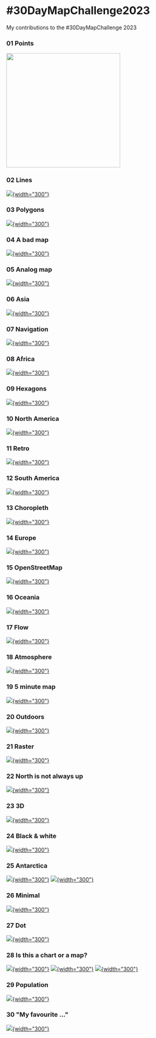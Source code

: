 # #30DayMapChallenge2023

My contributions to the #30DayMapChallenge 2023

### 01 Points

<img src="plots/01-points-2.png" width="300px"/>

### 02 Lines

[![](plots/02-lines-with-glow.png){width="300"}](plots/02-lines-with-glow.png)

### 03 Polygons

[![](plots/03-polygons.png){width="300"}](plots/03-polygons.png)

### 04 A bad map

[![](plots/04-bad-with-pop-share.png){width="300"}](plots/04-bad-with-pop-share.png)

### 05 Analog map

[![](plots/05-analog-map-IMG_5703-edited.jpg){width="300"}](plots/05-analog-map-IMG_5703-edited.jpg)

### 06 Asia

[![](plots/06-asia-dorling-pop.png){width="300"}](plots/06-asia-dorling-pop.png)

### 07 Navigation

[![](plots/07-navigation.png){width="300"}](plots/07-navigation.png)

### 08 Africa

[![](plots/08-africa-dorling-pop.png){width="300"}](plots/08-africa-dorling-pop.png)

### 09 Hexagons

[![](plots/09-hexagons-income.png){width="300"}](plots/09-hexagons-income.png)

### 10 North America

[![](plots/10-north-america-ca-pop-density-with-inset-edited.png){width="300"}](plots/10-north-america-ca-pop-density-with-inset-edited.png)

### 11 Retro

[![](plots/11-retro.png){width="300"}](plots/11-retro.png)

### 12 South America

[![](plots/12-south-america-br-pop-density-lo.png){width="300"}](plots/12-south-america-br-pop-density-lo.png)

### 13 Choropleth

[![](plots/13-choropleth-postprocessed.png){width="300"}](plots/13-choropleth-postprocessed.png)

### 14 Europe

[![](plots/14-europe-dorling-pop.png){width="300"}](plots/14-europe-dorling-pop.png)

### 15 OpenStreetMap

[![](plots/15-osm-rail.png){width="300"}](plots/15-osm-rail.png)

### 16 Oceania

[![](plots/16-oceania-mariana-trench.png){width="300"}](plots/16-oceania-mariana-trench.png)

### 17 Flow

[![](plots/17-flow.png){width="300"}](plots/17-flow.png)

### 18 Atmosphere

[![](plots/18-atmosphere.png){width="300"}](plots/18-atmosphere.png)

### 19 5 minute map

[![](plots/19-5-minute-map-second-vote-share-for-the-afd-in-the-federal-election-2021.png){width="300"}](plots/19-5-minute-map-second-vote-share-for-the-afd-in-the-federal-election-2021.png)

### 20 Outdoors

[![](plots/20-outdoors.png){width="300"}](plots/20-outdoors.png)

### 21 Raster

[![](plots/21-raster-ships-fishing.png){width="300"}](plots/21-raster-ships-fishing.png)

### 22 North is not always up

[![](plots/22-North%20is%20not%20always%20UP%204-5%20small.png){width="300"}](plots/22-North%20is%20not%20always%20UP%204-5%20small.png)

### 23 3D

[![](plots/23-3d-norway-population-edited.png){width="300"}](plots/23-3d-norway-population-edited.png)

### 24 Black & white

[![](plots/24-black-white-germany-placenames.png){width="300"}](plots/24-black-white-germany-placenames.png)

### 25 Antarctica

[![](plots/25-antarctica-sea-ice-extent.png){width="300"}](plots/25-antarctica-sea-ice-extent.png) [![](plots/25-antarctica-shape-of-antarctica.png){width="300"}](plots/25-antarctica-shape-of-antarctica.png)

### 26 Minimal

[![](plots/26-minimal.png){width="300"}](plots/26-minimal.png)

### 27 Dot

[![](plots/27-dots-penguins-polarbears.png){width="300"}](plots/27-dots-penguins-polarbears.png)

### 28 Is this a chart or a map?

[![](plots/28-chart-or-map-nfl-dorling.png){width="300"}](plots/28-chart-or-map-nfl-dorling.png) [![](plots/28-chart-or-map-nfl-lollipop-split.png){width="300"}](plots/28-chart-or-map-nfl-lollipop-split.png) [![](plots/28-chart-or-map-nfl-with-globes%20#2.png){width="300"}](plots/28-chart-or-map-nfl-with-globes%20#2.png)

### 29 Population

[![](plots/29-population-dorling.png){width="300"}](plots/29-population-dorling.png)

### 30 "My favourite ..."

[![](plots/30-my-favourite.png){width="300"}](plots/30-my-favourite.png)
